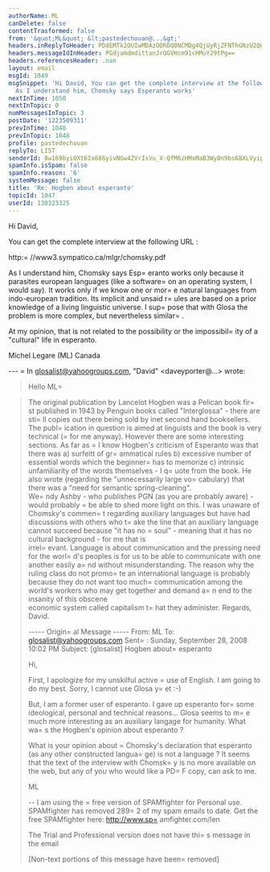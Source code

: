 ```yaml
---
authorName: ML
canDelete: false
contentTrasformed: false
from: '&quot;ML&quot; &lt;pastedechouan@...&gt;'
headers.inReplyToHeader: PDdEMTk2OUIwMDAzODRDQ0NCMDg4QjUyRjZFNThGNzU2QGRhdmlkPg==
headers.messageIdInHeader: PGdjamdmdittanJrQGVHcm91cHMuY29tPg==
headers.referencesHeader: .nan
layout: email
msgId: 1049
msgSnippet: 'Hi David, You can get the complete interview at the following URL : http://www3.sympatico.ca/mlgr/chomsky.pdf
  As I understand him, Chomsky says Esperanto works'
nextInTime: 1050
nextInTopic: 0
numMessagesInTopic: 3
postDate: '1223509311'
prevInTime: 1048
prevInTopic: 1048
profile: pastedechouan
replyTo: LIST
senderId: 8w169byiOXt6Ix686yivNGw4ZVrIsVu_X-QfM6zHMxMaB3Wy8n9bs68XLVyip4Z_yqc6Woz3F8QtfDsvDVd6BPVyToY
spamInfo.isSpam: false
spamInfo.reason: '6'
systemMessage: false
title: 'Re: Hogben about esperanto'
topicId: 1047
userId: 130323325
---
```


Hi David,

You can get the complete interview at the following URL :

http:=
//www3.sympatico.ca/mlgr/chomsky.pdf

As I understand him, Chomsky says Esp=
eranto works only because it parasites european 
languages (like a software=
 on an operating system, I would say). It works only if we know 
one or mor=
e natural languages from indo-european tradition. Its implicit and unsaid r=
ules 
are based on a prior knowledge of a living linguistic universe. I sup=
pose that with Glosa 
the problem is more complex, but nevertheless similar=
. 

At my opinion, that is not related to the possibility or the impossibil=
ity of a "cultural" life 
in esperanto.

Michel Legare (ML)
Canada  


--- =
In glosalist@yahoogroups.com, "David" <daveyporter@...> wrote:
>
> Hello ML=

> 
>    The original publication by Lancelot Hogben was a Pelican book fir=
st published in 
1943 by Penguin books called "Interglossa" - there are sti=
ll copies out there being sold by 
inet second hand booksellers.   The publ=
ication in question is aimed at linguists and the 
book is very technical (=
for me anyway).   However there are some interesting sections.  As 
far as =
I know Hogben's criticism of Esperanto was that there was a) surfeitt of gr=
ammatical 
rules  b) excessive number of essential words which the beginner=
 has to memorize  c) 
intrinsic unfamiliarity of the words themselves - I q=
uote from the book.   He also wrote 
(regarding the "unnecessarily large vo=
cabulary) that there was a "need for semantic 
spring-cleaning".   
>    We=
ndy Ashby - who publishes PGN (as you are probably aware) - would probably =
be 
able to shed more light on this.
>    I was unaware of Chomsky's commen=
t regarding auxiliary languages but have had 
discussions with others who t=
ake the line that an auxiliary language cannot succeed 
because "it has no =
soul" - meaning that it has no cultural background - for me that is  
irrel=
evant.   Language is about communication and the pressing need for the worl=
d's 
peoples  is for us to be able to communicate with one another easily a=
nd without 
misunderstanding.  The reason why the ruling class do not promo=
te an international 
language is probably because they do not want too much=
 communication among the 
world's workers who may get together and demand a=
n end to the insanity of this obscene  
economic system called capitalism t=
hat they administer.
>    Regards,   David.
>    
>    
> 
>   ----- Origin=
al Message ----- 
>   From: ML 
>   To: glosalist@yahoogroups.com 
>   Sent=
: Sunday, September 28, 2008 10:02 PM
>   Subject: [glosalist] Hogben about=
 esperanto
> 
> 
>   Hi,
> 
>   First, I apologize for my unskilful active =
use of English. I am going to do my best. 
Sorry, I 
>   cannot use Glosa y=
et :-)
> 
>   But, I am a former user of esperanto. I gave up esperanto for=
 some ideological, 
personal and 
>   technical reasons... Glosa seems to m=
e much more interesting as an auxiliary langage 
for 
>   humanity. What wa=
s the Hogben's opinion about esperanto ?
> 
>   What is your opinion about =
Chomsky's declaration that esperanto (as any other 
constructed 
>   langua=
ge) is not a language ? It seems that the text of the interview with Chomsk=
y is 
no more 
>   available on the web, but any of you who would like a PD=
F copy, can ask to me. 
> 
>   ML
> 
> 
> 
>    
> 
> -- 
> I am using the =
free version of SPAMfighter for Personal use.
> SPAMfighter has removed 289=
2 of my spam emails to date.
> Get the free SPAMfighter here: http://www.sp=
amfighter.com/len
> 
> The Trial and Professional version does not have thi=
s message in the email
> 
> 
> [Non-text portions of this message have been=
 removed]
>




